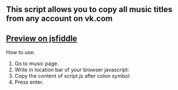 ## This script allows you to copy all music titles from any account on vk.com

## [Preview on jsfiddle](http://jsfiddle.net/zBKCC/1463/)

How to use:
1. Go to music page.
2. Write in location bar of your browser javascript:
3. Copy the content of script.js after colon symbol.
4. Press enter.
